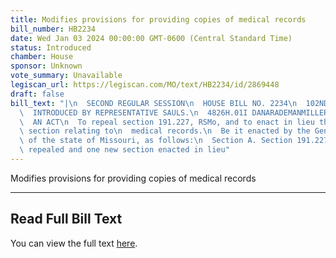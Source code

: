 ```yaml
---
title: Modifies provisions for providing copies of medical records
bill_number: HB2234
date: Wed Jan 03 2024 00:00:00 GMT-0600 (Central Standard Time)
status: Introduced
chamber: House
sponsor: Unknown
vote_summary: Unavailable
legiscan_url: https://legiscan.com/MO/text/HB2234/id/2869448
draft: false
bill_text: "|\n  SECOND REGULAR SESSION\n  HOUSE BILL NO. 2234\n  102ND GENERAL ASSEMBLY\n\
  \  INTRODUCED BY REPRESENTATIVE SAULS.\n  4826H.01I DANARADEMANMILLER,ChiefClerk\n\
  \  AN ACT\n  To repeal section 191.227, RSMo, and to enact in lieu thereof one new\
  \ section relating to\n  medical records.\n  Be it enacted by the General Assembly\
  \ of the state of Missouri, as follows:\n  Section A. Section 191.227, RSMo, is\
  \ repealed and one new section enacted in lieu"
---
```

Modifies provisions for providing copies of medical records

---

## Read Full Bill Text

You can view the full text [here](https://legiscan.com/MO/text/HB2234/id/2869448).
